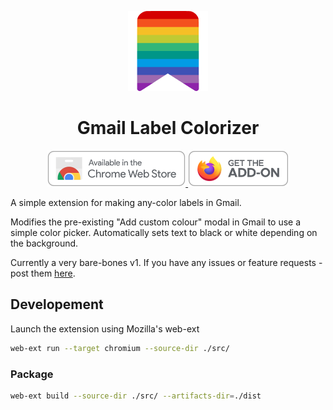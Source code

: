 <p align="center">
    <img width="128" height="128" src="https://github.com/pjpscriv/gmail-label-colorizer/blob/main/src/icons/icon_128.png?raw=true">
</p>
<h1 align="center">Gmail Label Colorizer</h1>

<p align="center">
  <picture>
    <a href="https://chromewebstore.google.com/detail/gmail-label-colorizer/pjainmnpfajfihmlgdbhaigmehlmeikm">
      <img height="58" src="https://github.com/pjpscriv/gmail-label-colorizer/blob/main/docs/links/chrome-webstore.png" alt="Chrome Web Store">
    </a>
  </picture>
  <picture>
    <a href="https://addons.mozilla.org/en-GB/firefox/addon/gmail-label-colorizer/">
      <img height="58" src="https://github.com/pjpscriv/gmail-label-colorizer/blob/main/docs/links/firefox-addon.png" alt="Firefox add-ons">
    </a>
  </picture>
  <!-- </br></brr> -->
</p>

A simple extension for making any-color labels in Gmail.

Modifies the pre-existing "Add custom colour" modal in Gmail to use a simple 
color picker. Automatically sets text to black or white depending on the background.

Currently a very bare-bones v1. If you have any issues or feature requests - 
post them [here](https://github.com/pjpscriv/gmail-label-colorizer/issues).

## Developement

Launch the extension using Mozilla's web-ext

```sh
web-ext run --target chromium --source-dir ./src/
```


### Package

```sh
web-ext build --source-dir ./src/ --artifacts-dir=./dist
```
